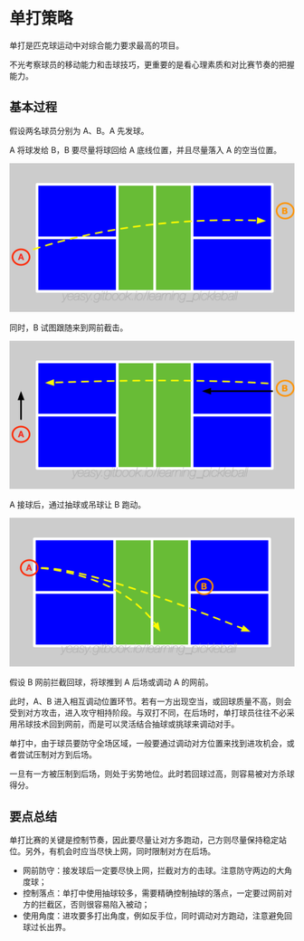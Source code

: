 # 单打策略

单打是匹克球运动中对综合能力要求最高的项目。

不光考察球员的移动能力和击球技巧，更重要的是看心理素质和对比赛节奏的把握能力。

## 基本过程

假设两名球员分别为 A、B。A 先发球。

A 将球发给 B，B 要尽量将球回给 A 底线位置，并且尽量落入 A 的空当位置。

![单打比赛发球](_images/single-serve.png)

同时，B 试图跟随来到网前截击。

![单打比赛接发球](_images/single-return.png)

A 接球后，通过抽球或吊球让 B 跑动。

![单打比赛回球](_images/single-third-shot.png)

假设 B 网前拦截回球，将球推到 A 后场或调动 A 的网前。

此时，A、B 进入相互调动位置环节。若有一方出现空当，或回球质量不高，则会受到对方攻击，进入攻守相持阶段。与双打不同，在后场时，单打球员往往不必采用吊球技术回到网前，而是可以灵活结合抽球或挑球来调动对手。

单打中，由于球员要防守全场区域，一般要通过调动对方位置来找到进攻机会，或者尝试压制对方到后场。

一旦有一方被压制到后场，则处于劣势地位。此时若回球过高，则容易被对方杀球得分。

## 要点总结

单打比赛的关键是控制节奏，因此要尽量让对方多跑动，己方则尽量保持稳定站位。另外，有机会时应当尽快上网，同时限制对方在后场。

* 网前防守：接发球后一定要尽快上网，拦截对方的击球。注意防守两边的大角度球；
* 控制落点：单打中使用抽球较多，需要精确控制抽球的落点，一定要过网前对方的拦截区，否则很容易陷入被动；
* 使用角度：进攻要多打出角度，例如反手位，同时调动对方跑动，注意避免回球过长出界。
